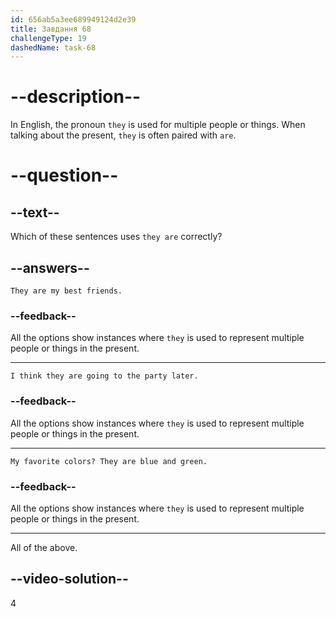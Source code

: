 ```yaml
---
id: 656ab5a3ee689949124d2e39
title: Завдання 68
challengeType: 19
dashedName: task-68
---
```


# --description--

In English, the pronoun `they` is used for multiple people or things. When talking about the present, `they` is often paired with `are`.

# --question--

## --text--

Which of these sentences uses `they are` correctly?

## --answers--

`They are my best friends.`

### --feedback--

All the options show instances where `they` is used to represent multiple people or things in the present.

---

`I think they are going to the party later.`

### --feedback--

All the options show instances where `they` is used to represent multiple people or things in the present.

---

`My favorite colors? They are blue and green.`

### --feedback--

All the options show instances where `they` is used to represent multiple people or things in the present.

---

All of the above.

## --video-solution--

4
